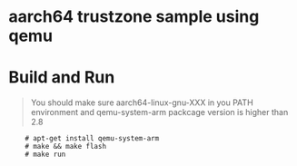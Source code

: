 ﻿# aarch64 trustzone sample using qemu

# Build and Run

> You should make sure aarch64-linux-gnu-XXX in you PATH environment and qemu-system-arm packcage version is higher than 2.8

```
	# apt-get install qemu-system-arm
	# make && make flash
	# make run
```
